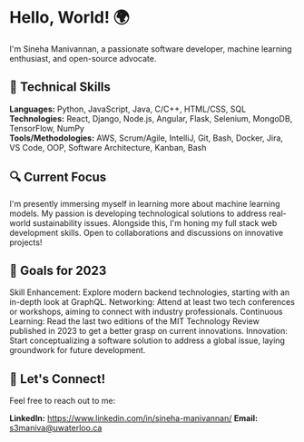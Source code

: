 # Hello, World! 🌍
I'm Sineha Manivannan, a passionate software developer, machine learning enthusiast, and open-source advocate.

## 🚀 Technical Skills

**Languages:** Python, JavaScript, Java, C/C++, HTML/CSS, SQL  
**Technologies:** React, Django, Node.js, Angular, Flask, Selenium, MongoDB, TensorFlow, NumPy  
**Tools/Methodologies:** AWS, Scrum/Agile, IntelliJ, Git, Bash, Docker, Jira, VS Code, OOP, Software Architecture, Kanban, Bash  

## 🔍 Current Focus

I'm presently immersing myself in learning more about machine learning models. My passion is developing technological solutions to address real-world sustainability issues. Alongside this, I'm honing my full stack web development skills. Open to collaborations and discussions on innovative projects!

## 🌱 Goals for 2023
Skill Enhancement: Explore modern backend technologies, starting with an in-depth look at GraphQL.
Networking: Attend at least two tech conferences or workshops, aiming to connect with industry professionals.
Continuous Learning: Read the last two editions of the MIT Technology Review published in 2023 to get a better grasp on current innovations. 
Innovation: Start conceptualizing a software solution to address a global issue, laying groundwork for future development.

## 🤝 Let's Connect!
Feel free to reach out to me:

**LinkedIn:** https://www.linkedin.com/in/sineha-manivannan/
**Email:** s3maniva@uwaterloo.ca

<!--
**SinehaManivannan/SinehaManivannan** is a ✨ _special_ ✨ repository because its `README.md` (this file) appears on your GitHub profile.

Here are some ideas to get you started:

- 🔭 I’m currently working on ...
- 🌱 I’m currently learning ...
- 👯 I’m looking to collaborate on ...
- 🤔 I’m looking for help with ...
- 💬 Ask me about ...
- 📫 How to reach me: ...
- 😄 Pronouns: ...
- ⚡ Fun fact: ...
-->
